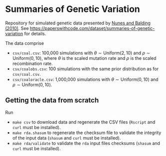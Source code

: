 # Summaries of Genetic Variation

Repository for simulated genetic data presented by [Nunes and Balding (2010)](https://doi.org/10.2202/1544-6115.1576). See https://paperswithcode.com/dataset/summaries-of-genetic-variation for details.

The data comprise

- `csv/coal.csv`: 100,000 simulations with $\theta\sim\mathrm{Uniform}\left(2,10\right)$ and $\rho\sim\mathrm{Uniform}\left(0,10\right)$, where $\theta$ is the scaled mutation rate and $\rho$ is the scaled recombination rate.
- `csv/coalobs.csv`: 100 simulations with the same prior distribution as for `csv/coal.csv`.
- `csv/coaloracle.csv`: 1,000,000 simulations with $\theta\sim\mathrm{Uniform}\left(0,10\right)$ and $\rho\sim\mathrm{Uniform}\left(0,10\right)$.

## Getting the data from scratch

Run

- `make csv` to download data and regenerate the CSV files (`Rscript` and `curl` must be installed).
- `make rda.shasum` to regenerate the checksum file to validate the integrity of the input data (`shasum` and `curl` must be installed).
- `make rda/validate` to validate the `rda` input files checksums (`shasum` and `curl` must be installed).
